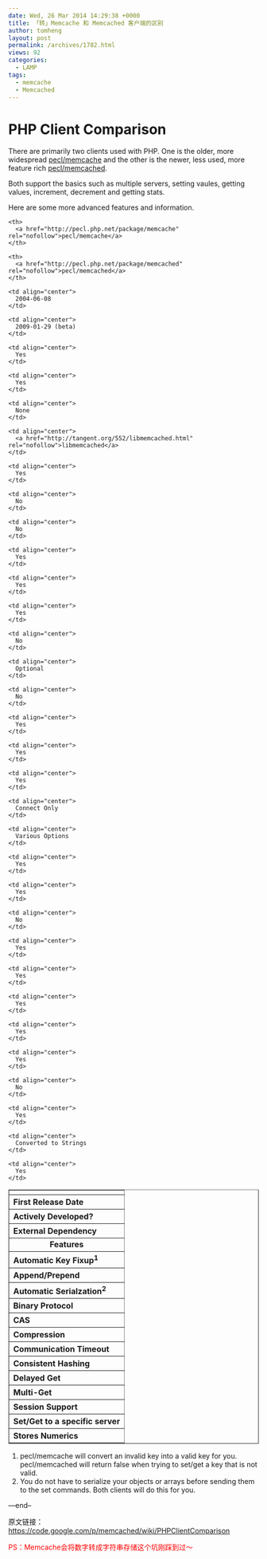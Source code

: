 ```yaml
---
date: Wed, 26 Mar 2014 14:29:38 +0000
title: 「转」Memcache 和 Memcached 客户端的区别
author: tomheng
layout: post
permalink: /archives/1782.html
views: 92
categories:
  - LAMP
tags:
  - memcache
  - Memcached
---
```

# PHP Client Comparison

There are primarily two clients used with PHP. One is the older, more widespread <a href="http://pecl.php.net/package/memcache" rel="nofollow">pecl/memcache</a> and the other is the newer, less used, more feature rich <a href="http://pecl.php.net/package/memcached" rel="nofollow">pecl/memcached</a>.

Both support the basics such as multiple servers, setting vaules, getting values, increment, decrement and getting stats.

Here are some more advanced features and information.

<table border="1" cellpadding="5">
  <tr>
    <th>
    </th>
    
    <th>
      <a href="http://pecl.php.net/package/memcache" rel="nofollow">pecl/memcache</a>
    </th>
    
    <th>
      <a href="http://pecl.php.net/package/memcached" rel="nofollow">pecl/memcached</a>
    </th>
  </tr>
  
  <tr>
    <th align="left">
      First Release Date
    </th>
    
    <td align="center">
      2004-06-08
    </td>
    
    <td align="center">
      2009-01-29 (beta)
    </td>
  </tr>
  
  <tr>
    <th align="left">
      Actively Developed?
    </th>
    
    <td align="center">
      Yes
    </td>
    
    <td align="center">
      Yes
    </td>
  </tr>
  
  <tr>
    <th align="left">
      External Dependency
    </th>
    
    <td align="center">
      None
    </td>
    
    <td align="center">
      <a href="http://tangent.org/552/libmemcached.html" rel="nofollow">libmemcached</a>
    </td>
  </tr>
  
  <tr>
    <td colspan="3" align="center">
      <strong>Features</strong>
    </td>
  </tr>
  
  <tr>
    <th align="left">
      Automatic Key Fixup<sup>1</sup>
    </th>
    
    <td align="center">
      Yes
    </td>
    
    <td align="center">
      No
    </td>
  </tr>
  
  <tr>
    <th align="left">
      Append/Prepend
    </th>
    
    <td align="center">
      No
    </td>
    
    <td align="center">
      Yes
    </td>
  </tr>
  
  <tr>
    <th align="left">
      Automatic Serialzation<sup>2</sup>
    </th>
    
    <td align="center">
      Yes
    </td>
    
    <td align="center">
      Yes
    </td>
  </tr>
  
  <tr>
    <th align="left">
      Binary Protocol
    </th>
    
    <td align="center">
      No
    </td>
    
    <td align="center">
      Optional
    </td>
  </tr>
  
  <tr>
    <th align="left">
      CAS
    </th>
    
    <td align="center">
      No
    </td>
    
    <td align="center">
      Yes
    </td>
  </tr>
  
  <tr>
    <th align="left">
      Compression
    </th>
    
    <td align="center">
      Yes
    </td>
    
    <td align="center">
      Yes
    </td>
  </tr>
  
  <tr>
    <th align="left">
      Communication Timeout
    </th>
    
    <td align="center">
      Connect Only
    </td>
    
    <td align="center">
      Various Options
    </td>
  </tr>
  
  <tr>
    <th align="left">
      Consistent Hashing
    </th>
    
    <td align="center">
      Yes
    </td>
    
    <td align="center">
      Yes
    </td>
  </tr>
  
  <tr>
    <th align="left">
      Delayed Get
    </th>
    
    <td align="center">
      No
    </td>
    
    <td align="center">
      Yes
    </td>
  </tr>
  
  <tr>
    <th align="left">
      Multi-Get
    </th>
    
    <td align="center">
      Yes
    </td>
    
    <td align="center">
      Yes
    </td>
  </tr>
  
  <tr>
    <th align="left">
      Session Support
    </th>
    
    <td align="center">
      Yes
    </td>
    
    <td align="center">
      Yes
    </td>
  </tr>
  
  <tr>
    <th align="left">
      Set/Get to a specific server
    </th>
    
    <td align="center">
      No
    </td>
    
    <td align="center">
      Yes
    </td>
  </tr>
  
  <tr>
    <th align="left">
      Stores Numerics
    </th>
    
    <td align="center">
      Converted to Strings
    </td>
    
    <td align="center">
      Yes
    </td>
  </tr>
</table>

  1. pecl/memcache will convert an invalid key into a valid key for you. pecl/memcached will return false when trying to set/get a key that is not valid.
  2. You do not have to serialize your objects or arrays before sending them to the set commands. Both clients will do this for you.

&#8212;end&#8211;

原文链接：https://code.google.com/p/memcached/wiki/PHPClientComparison

<span style="color: #ff0000;">PS：Memcache会将数字转成字符串存储这个坑刚踩到过～</span>

